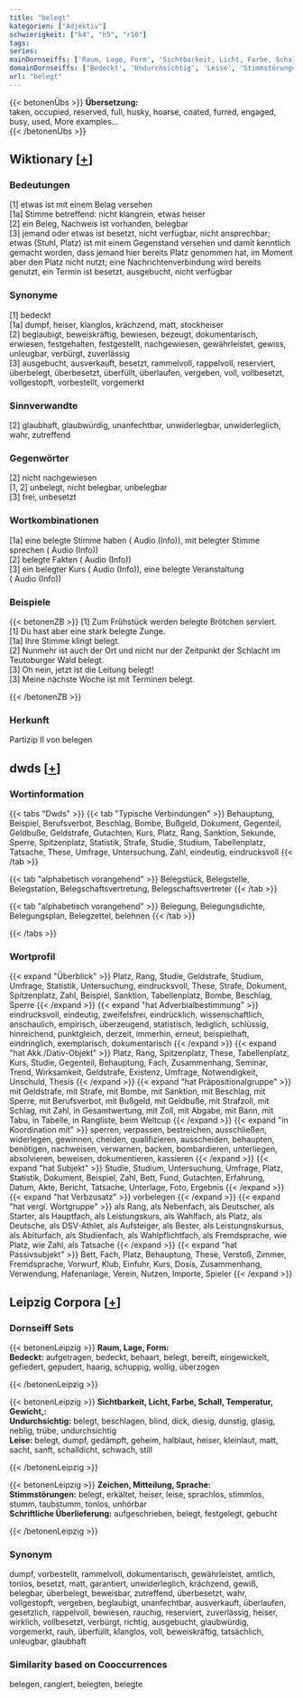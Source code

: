 ```yaml
---
title: "belegt"
kategorien: ["Adjektiv"]
schwierigkeit: ["k4", "h5", "r10"]
tags:
series:
mainDornseiffs: ['Raum, Lage, Form', 'Sichtbarkeit, Licht, Farbe, Schall, Temperatur, Gewicht,', 'Zeichen, Mitteilung, Sprache']
domainDornseiffs: ['Bedeckt', 'Undurchsichtig', 'Leise', 'Stimmstörungen', 'Schriftliche Überlieferung']
url: "belegt"
---
```


{{< betonenÜbs >}}
**Übersetzung:**  
taken, occupied, reserved, full, husky, hoarse, coated, furred, engaged, busy, used, More examples...  
{{< /betonenÜbs >}}

## Wiktionary [[+](https://de.wiktionary.org/wiki/belegt)]

### Bedeutungen
[1] etwas ist mit einem Belag versehen  
[1a] Stimme betreffend: nicht klangrein, etwas heiser  
[2] ein Beleg, Nachweis ist vorhanden, belegbar  
[3] jemand oder etwas ist besetzt, nicht verfügbar, nicht ansprechbar; etwas (Stuhl, Platz) ist mit einem Gegenstand versehen und damit kenntlich gemacht worden, dass jemand hier bereits Platz genommen hat, im Moment aber den Platz nicht nutzt; eine Nachrichtenverbindung wird bereits genutzt, ein Termin ist besetzt, ausgebucht, nicht verfügbar  

### Synonyme
[1] bedeckt  
[1a] dumpf, heiser, klanglos, krächzend, matt, stockheiser  
[2] beglaubigt, beweiskräftig, bewiesen, bezeugt, dokumentarisch, erwiesen, festgehalten, festgestellt, nachgewiesen, gewährleistet, gewiss, unleugbar, verbürgt, zuverlässig  
[3] ausgebucht, ausverkauft, besetzt, rammelvoll, rappelvoll, reserviert, überbelegt, überbesetzt, überfüllt, überlaufen, vergeben, voll, vollbesetzt, vollgestopft, vorbestellt, vorgemerkt  

### Sinnverwandte
[2] glaubhaft, glaubwürdig, unanfechtbar, unwiderlegbar, unwiderleglich, wahr, zutreffend  

### Gegenwörter
[2] nicht nachgewiesen  
[1, 2] unbelegt, nicht belegbar, unbelegbar  
[3] frei, unbesetzt  

### Wortkombinationen
[1a] eine belegte Stimme haben ( Audio (Info)),  mit belegter Stimme sprechen ( Audio (Info))  
[2] belegte Fakten ( Audio (Info))  
[3] ein belegter Kurs ( Audio (Info)), eine belegte Veranstaltung ( Audio (Info))  

### Beispiele
{{< betonenZB >}}
[1] Zum Frühstück werden belegte Brötchen serviert.  
[1] Du hast aber eine stark belegte Zunge.  
[1a] Ihre Stimme klingt belegt.  
[2] Nunmehr ist auch der Ort und nicht nur der Zeitpunkt der Schlacht im Teutoburger Wald belegt.  
[3] Oh nein, jetzt ist die Leitung belegt!  
[3] Meine nächste Woche ist mit Terminen belegt.  

{{< /betonenZB >}}
### Herkunft
Partizip II von belegen  



## dwds [[+](https://www.dwds.de/wb/belegt)]

### Wortinformation
{{< tabs "Dwds" >}}
{{< tab "Typische Verbindungen" >}}
Behauptung, Beispiel, Berufsverbot, Beschlag, Bombe, Bußgeld, Dokument, Gegenteil, Geldbuße, Geldstrafe, Gutachten, Kurs, Platz, Rang, Sanktion, Sekunde, Sperre, Spitzenplatz, Statistik, Strafe, Studie, Studium, Tabellenplatz, Tatsache, These, Umfrage, Untersuchung, Zahl, eindeutig, eindrucksvoll
{{< /tab >}}

{{< tab "alphabetisch vorangehend" >}}
Belegstück, Belegstelle, Belegstation, Belegschaftsvertretung, Belegschaftsvertreter
{{< /tab >}}

{{< tab "alphabetisch vorangehend" >}}
Belegung, Belegungsdichte, Belegungsplan, Belegzettel, belehnen
{{< /tab >}}

{{< /tabs >}}

### Wortprofil
{{< expand "Überblick" >}} Platz, Rang, Studie, Geldstrafe, Studium, Umfrage, Statistik, Untersuchung, eindrucksvoll, These, Strafe, Dokument, Spitzenplatz, Zahl, Beispiel, Sanktion, Tabellenplatz, Bombe, Beschlag, Sperre {{< /expand >}}
{{< expand "hat Adverbialbestimmung" >}} eindrucksvoll, eindeutig, zweifelsfrei, eindrücklich, wissenschaftlich, anschaulich, empirisch, überzeugend, statistisch, lediglich, schlüssig, hinreichend, punktgleich, derzeit, immerhin, erneut, beispielhaft, eindringlich, exemplarisch, dokumentarisch {{< /expand >}}
{{< expand "hat Akk./Dativ-Objekt" >}} Platz, Rang, Spitzenplatz, These, Tabellenplatz, Kurs, Studie, Gegenteil, Behauptung, Fach, Zusammenhang, Seminar, Trend, Wirksamkeit, Geldstrafe, Existenz, Umfrage, Notwendigkeit, Unschuld, Thesis {{< /expand >}}
{{< expand "hat Präpositionalgruppe" >}} mit Geldstrafe, mit Strafe, mit Bombe, mit Sanktion, mit Beschlag, mit Sperre, mit Berufsverbot, mit Bußgeld, mit Geldbuße, mit Strafzoll, mit Schlag, mit Zahl, in Gesamtwertung, mit Zoll, mit Abgabe, mit Bann, mit Tabu, in Tabelle, in Rangliste, beim Weltcup {{< /expand >}}
{{< expand "in Koordination mit" >}} sperren, verpassen, bestreichen, ausschließen, widerlegen, gewinnen, cheiden, qualifizieren, ausscheiden, behaupten, benötigen, nachweisen, verwarnen, backen, bombardieren, unterliegen, absolvieren, beweisen, dokumentieren, kassieren {{< /expand >}}
{{< expand "hat Subjekt" >}} Studie, Studium, Untersuchung, Umfrage, Platz, Statistik, Dokument, Beispiel, Zahl, Bett, Fund, Gutachten, Erfahrung, Datum, Akte, Bericht, Tatsache, Unterlage, Foto, Ergebnis {{< /expand >}}
{{< expand "hat Verbzusatz" >}} vorbelegen {{< /expand >}}
{{< expand "hat vergl. Wortgruppe" >}} als Rang, als Nebenfach, als Deutscher, als Starter, als Hauptfach, als Leistungskurs, als Wahlfach, als Platz, als Deutsche, als DSV-Athlet, als Aufsteiger, als Bester, als Leistungnskursus, als Abiturfach, als Studienfach, als Wahlpflichtfach, als Fremdsprache, wie Platz, wie Zahl, als Tatsache {{< /expand >}}
{{< expand "hat Passivsubjekt" >}} Bett, Fach, Platz, Behauptung, These, Verstoß, Zimmer, Fremdsprache, Vorwurf, Klub, Einfuhr, Kurs, Dosis, Zusammenhang, Verwendung, Hafenanlage, Verein, Nutzen, Importe, Spieler {{< /expand >}}

## Leipzig Corpora [[+](https://corpora.uni-leipzig.de/en/res?word=belegt&corpusId=deu_newscrawl-public_2018)]

### Dornseiff Sets
{{< betonenLeipzig >}}
**Raum, Lage, Form:**  
**Bedeckt:** aufgetragen, bedeckt, behaart, belegt, bereift, eingewickelt, gefiedert, gepudert, haarig, schuppig, wollig, überzogen  

{{< /betonenLeipzig >}}


{{< betonenLeipzig >}}
**Sichtbarkeit, Licht, Farbe, Schall, Temperatur, Gewicht,:**  
**Undurchsichtig:** belegt, beschlagen, blind, dick, diesig, dunstig, glasig, neblig, trübe, undurchsichtig  
**Leise:** belegt, dumpf, gedämpft, geheim, halblaut, heiser, kleinlaut, matt, sacht, sanft, schalldicht, schwach, still  

{{< /betonenLeipzig >}}


{{< betonenLeipzig >}}
**Zeichen, Mitteilung, Sprache:**  
**Stimmstörungen:** belegt, erkältet, heiser, leise, sprachlos, stimmlos, stumm, taubstumm, tonlos, unhörbar  
**Schriftliche Überlieferung:** aufgeschrieben, belegt, festgelegt, gebucht  

{{< /betonenLeipzig >}}

### Synonym
dumpf, vorbestellt, rammelvoll, dokumentarisch, gewährleistet, amtlich, tonlos, besetzt, matt, garantiert, unwiderleglich, krächzend, gewiß, belegbar, überbelegt, beweisbar, zutreffend, überbesetzt, wahr, vollgestopft, vergeben, beglaubigt, unanfechtbar, ausverkauft, überlaufen, gesetzlich, rappelvoll, bewiesen, rauchig, reserviert, zuverlässig, heiser, wirklich, vollbesetzt, verbürgt, richtig, ausgebucht, glaubwürdig, vorgemerkt, rauh, überfüllt, klanglos, voll, beweiskräftig, tatsächlich, unleugbar, glaubhaft


### Similarity based on Cooccurrences
belegen, rangiert, belegten, belegte

